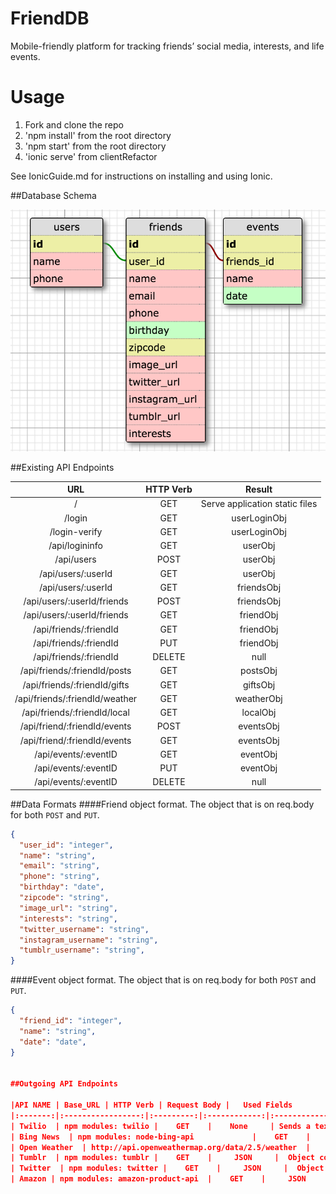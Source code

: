 # FriendDB
Mobile-friendly platform for tracking friends’ social media, interests, and life events. 

# Usage
1. Fork and clone the repo
2. 'npm install' from the root directory
3. 'npm start' from the root directory
4. 'ionic serve' from clientRefactor

See IonicGuide.md for instructions on installing and using Ionic. 

##Database Schema

![Database Schema](./images/friendDBschema.jpg)


##Existing API Endpoints

|      URL                                            | HTTP Verb | Result                          |
|:---------------------------------------------------:|:---------:|:-------------------------------------------------------:|
| /                                                   |    GET    | Serve application static files |
| /login                                              |    GET    | userLoginObj |
| /login-verify                                       |    GET    | userLoginObj  |
| /api/logininfo                                      |    GET    | userObj |
| /api/users                                          |    POST   | userObj |
| /api/users/:userId                                  |    GET    | userObj |
| /api/users/:userId                                  |    GET    | friendsObj |
| /api/users/:userId/friends                          |    POST   | friendsObj |
| /api/users/:userId/friends                          |    GET    | friendObj |
| /api/friends/:friendId                              |    GET    | friendObj |
| /api/friends/:friendId                              |    PUT    | friendObj |
| /api/friends/:friendId                              |    DELETE | null |
| /api/friends/:friendId/posts                        |    GET    | postsObj |
| /api/friends/:friendId/gifts                        |    GET    | giftsObj |
| /api/friends/:friendId/weather                      |    GET    | weatherObj |
| /api/friends/:friendId/local                        |    GET    | localObj |
| /api/friend/:friendId/events                        |    POST   | eventsObj |
| /api/friend/:friendId/events                        |    GET    | eventsObj |
| /api/events/:eventID                                |    GET    | eventObj |
| /api/events/:eventID                                |    PUT    | eventObj |
| /api/events/:eventID                                |    DELETE | null |

##Data Formats
####Friend object format.  The object that is on req.body for both `POST` and `PUT`.

```json
{
  "user_id": "integer",
  "name": "string",
  "email": "string",
  "phone": "string",
  "birthday": "date",
  "zipcode": "string",
  "image_url": "string",
  "interests": "string",
  "twitter_username": "string",
  "instagram_username": "string",
  "tumblr_username": "string",
}

```
####Event object format.  The object that is on req.body for both `POST` and `PUT`.

```json
{
  "friend_id": "integer",
  "name": "string",
  "date": "date",
}


##Outgoing API Endpoints

|API NAME | Base_URL | HTTP Verb | Request Body |   Used Fields                          |
|:-------:|:-----------------:|:---------:|:------------:|:-------------------------------------------------------:|
| Twilio  | npm modules: twilio |    GET    |    None     | Sends a text message, response is JSON object
| Bing News  | npm modules: node-bing-api             |    GET    |    JSON     |  Array of articles: Description, Title, Article Url
| Open Weather  | http://api.openweathermap.org/data/2.5/weather  |    GET    |    JSON     | Temp, Location, Description, IconId
| Tumblr  | npm modules: tumblr |    GET    |     JSON     |  Object containing Tumblr posts and content based on user id
| Twitter  | npm modules: twitter |    GET    |     JSON     |  Object containing Twitter posts and content based on user id
| Amazon | npm modules: amazon-product-api  |    GET    |     JSON     |  Object containing Amazon products based on serach term
